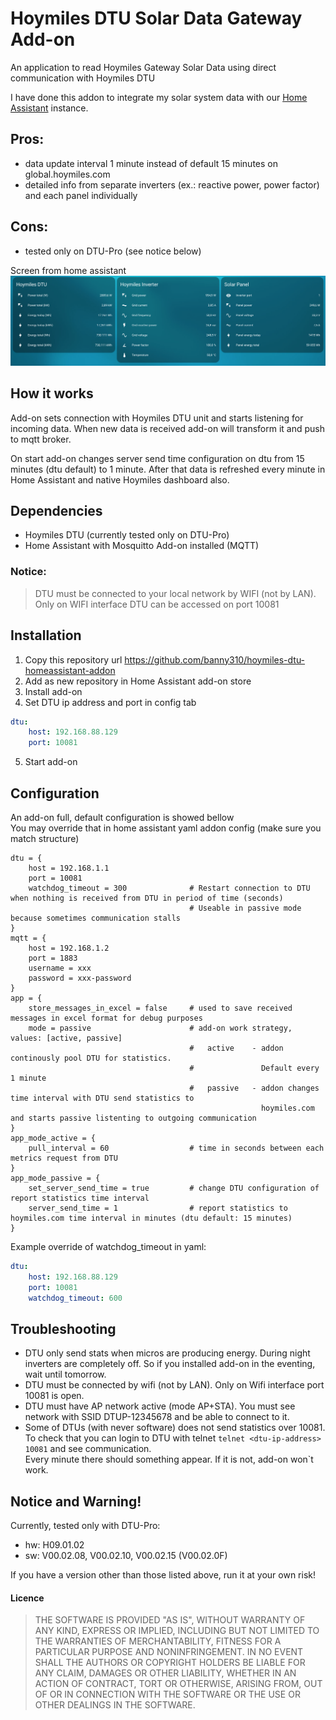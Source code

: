 
# Hoymiles DTU Solar Data Gateway Add-on

An application to read Hoymiles Gateway Solar Data using direct communication with Hoymiles DTU

I have done this addon to integrate my solar system data with our [Home Assistant](https://www.home-assistant.io/) instance.

## Pros:
- data update interval 1 minute instead of default 15 minutes on global.hoymiles.com
- detailed info from separate inverters (ex.: reactive power, power factor) and each panel individually

## Cons:
- tested only on DTU-Pro (see notice below)

Screen from home assistant
<img src="https://github.com/banny310/hoymiles-dtu-homeassistant-addon/raw/master/img/dtu_ha.png" alt="" width="800" />

## How it works

Add-on sets connection with Hoymiles DTU unit and starts listening for incoming data.
When new data is received add-on will transform it and push to mqtt broker.

On start add-on changes server send time configuration on dtu from 15 minutes (dtu default) to 1 minute.
After that data is refreshed every minute in Home Assistant and native Hoymiles dashboard also.

## Dependencies

- Hoymiles DTU (currently tested only on DTU-Pro)
- Home Assistant with Mosquitto Add-on installed (MQTT)


### Notice:
> DTU must be connected to your local network by WIFI (not by LAN).\
> Only on WIFI interface DTU can be accessed on port 10081

## Installation

1. Copy this repository url https://github.com/banny310/hoymiles-dtu-homeassistant-addon
2. Add as new repository in Home Assistant add-on store
3. Install add-on
4. Set DTU ip address and port in config tab
```yaml
dtu:
    host: 192.168.88.129
    port: 10081
```
5. Start add-on

## Configuration

An add-on full, default configuration is showed bellow\
You may override that in home assistant yaml addon config (make sure you match structure)
```
dtu = {
    host = 192.168.1.1
    port = 10081
    watchdog_timeout = 300              # Restart connection to DTU when nothing is received from DTU in period of time (seconds)
                                        # Useable in passive mode because sometimes communication stalls
}
mqtt = {
    host = 192.168.1.2
    port = 1883
    username = xxx
    password = xxx-password
}
app = {
    store_messages_in_excel = false     # used to save received messages in excel format for debug purposes
    mode = passive                      # add-on work strategy, values: [active, passive]
                                        #   active    - addon continously pool DTU for statistics. 
                                        #               Default every 1 minute
                                        #   passive   - addon changes time interval with DTU send statistics to 
                                                        hoymiles.com and starts passive listenting to outgoing communication               
}
app_mode_active = {
    pull_interval = 60                  # time in seconds between each metrics request from DTU
}
app_mode_passive = {
    set_server_send_time = true         # change DTU configuration of report statistics time interval
    server_send_time = 1                # report statistics to hoymiles.com time interval in minutes (dtu default: 15 minutes)
}
```

Example override of watchdog_timeout in yaml:

```yaml
dtu:
    host: 192.168.88.129
    port: 10081
    watchdog_timeout: 600
```

## Troubleshooting

- DTU only send stats when micros are producing energy. During night inverters are completely off. So if you installed add-on in the eventing, wait until tomorrow.
- DTU must be connected by wifi (not by LAN). Only on Wifi interface port 10081 is open.
- DTU must have AP network active (mode AP+STA). You must see network with SSID DTUP-12345678 and be able to connect to it.
- Some of DTUs (with never software) does not send statistics over 10081.\
To check that you can login to DTU with telnet `telnet <dtu-ip-address> 10081` and see communication. \
Every minute there should something appear. If it is not, add-on won`t work.

## Notice and Warning!

Currently, tested only with DTU-Pro:
- hw: H09.01.02 
- sw: V00.02.08, V00.02.10, V00.02.15 (V00.02.0F)

If you have a version other than those listed above, run it at your own risk!

#### Licence

> THE SOFTWARE IS PROVIDED "AS IS", WITHOUT WARRANTY OF ANY KIND, EXPRESS OR IMPLIED, INCLUDING BUT NOT LIMITED TO THE WARRANTIES OF MERCHANTABILITY, FITNESS FOR A PARTICULAR PURPOSE AND NONINFRINGEMENT. IN NO EVENT SHALL THE AUTHORS OR COPYRIGHT HOLDERS BE LIABLE FOR ANY CLAIM, DAMAGES OR OTHER LIABILITY, WHETHER IN AN ACTION OF CONTRACT, TORT OR OTHERWISE, ARISING FROM, OUT OF OR IN CONNECTION WITH THE SOFTWARE OR THE USE OR OTHER DEALINGS IN THE SOFTWARE.
